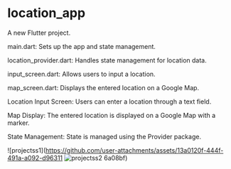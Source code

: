 # location_app

A new Flutter project.

main.dart: Sets up the app and state management.

location_provider.dart: Handles state management for location data.

input_screen.dart: Allows users to input a location.

map_screen.dart: Displays the entered location on a Google Map.

Location Input Screen: Users can enter a location through a text field.

Map Display: The entered location is displayed on a Google Map with a marker.

State Management: State is managed using the Provider package.

![projectss1](https://github.com/user-attachments/assets/13a0120f-444f-491a-a092-d96311
![projectss2](https://github.com/user-attachments/assets/760bdeeb-d999-4175-a828-5a8f6baf723a)
6a08bf)
